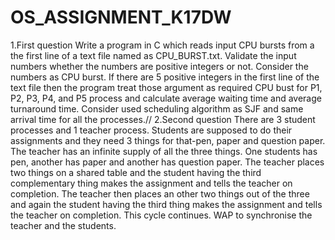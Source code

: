 # OS_ASSIGNMENT_K17DW
1.First question
Write a program in C which reads input CPU bursts from a the first line of a text file named as CPU_BURST.txt.
Validate the input numbers whether the numbers are positive integers or not.
Consider the numbers as CPU burst. If there are 5 positive integers in the first line of the text file then the program treat
those argument as required CPU bust for P1, P2, P3, P4, and P5 process and calculate average waiting time and average turnaround time.
Consider used scheduling algorithm as SJF and same arrival time for all the processes.//
2.Second question
There are 3 student processes and 1 teacher process. Students are supposed to do their assignments and they need 3 things 
for that-pen, paper and question paper. The teacher has an infinite supply of all the three things. One students has pen, 
another has paper and another has question paper. The teacher places two things on a shared table and the student having the
third complementary thing makes the assignment and tells the teacher on completion. The teacher then places an other two things
out of the three and again the student having the third thing makes the assignment and tells the teacher on completion.
This cycle continues. WAP to synchronise the teacher and the students.

